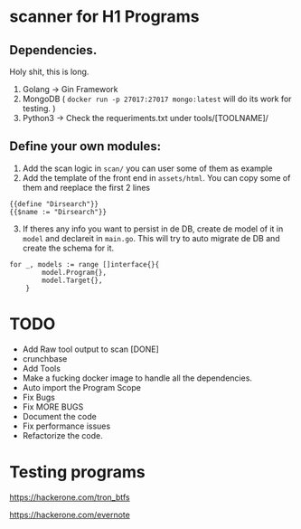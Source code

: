 # scanner for H1 Programs

## Dependencies.

Holy shit, this is long.

1. Golang
 -> Gin Framework
2. MongoDB ( `docker run -p 27017:27017 mongo:latest` will do its work for testing. )
3. Python3
 -> Check the requeriments.txt under tools/[TOOLNAME]/

## Define your own modules:

1. Add the scan logic in `scan/` you can user some of them as example
2. Add the template of the front end in `assets/html`. You can copy some of them and reeplace the first 2 lines
```
{{define "Dirsearch"}}
{{$name := "Dirsearch"}}
```

3. If theres any info you want to persist in de DB, create de model of it in `model` and declareit in `main.go`. This will try to auto migrate de DB and create the schema for it.
```
for _, models := range []interface{}{
		model.Program{},
		model.Target{},
	} 
```


# TODO

- Add Raw tool output to scan [DONE]
- crunchbase
- Add Tools
- Make a fucking docker image to handle all the dependencies.
- Auto import the Program Scope
- Fix Bugs
- Fix MORE BUGS
- Document the code
- Fix performance issues
- Refactorize the code.

# Testing programs

https://hackerone.com/tron_btfs

https://hackerone.com/evernote